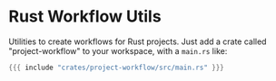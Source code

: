 # Rust Workflow Utils

Utilities to create workflows for Rust projects. Just add a crate called "project-workflow" to your workspace, with a `main.rs` like:

```rust
{{{ include "crates/project-workflow/src/main.rs" }}}
```
